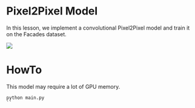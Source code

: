 # Pixel2Pixel Model

In this lesson, we implement a convolutional Pixel2Pixel model and train it on the Facades dataset.

![](pix2pix.jpg)

# HowTo
This model may require a lot of GPU memory.

```
python main.py
``